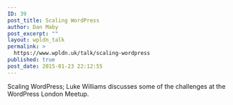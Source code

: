 ```yaml
---
ID: 39
post_title: Scaling WordPress
author: Dan Maby
post_excerpt: ""
layout: wpldn_talk
permalink: >
  https://www.wpldn.uk/talk/scaling-wordpress
published: true
post_date: 2015-01-23 22:12:55
---
```

Scaling WordPress; Luke Williams discusses some of the challenges at the WordPress London Meetup.